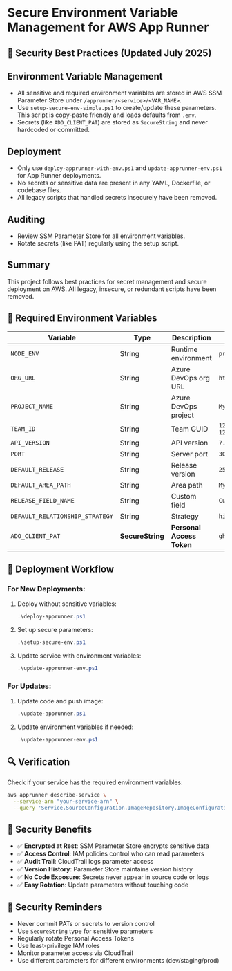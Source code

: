 # Secure Environment Variable Management for AWS App Runner

## 🔐 Security Best Practices (Updated July 2025)

## Environment Variable Management
- All sensitive and required environment variables are stored in AWS SSM Parameter Store under `/apprunner/<service>/<VAR_NAME>`.
- Use `setup-secure-env-simple.ps1` to create/update these parameters. This script is copy-paste friendly and loads defaults from `.env`.
- Secrets (like `ADO_CLIENT_PAT`) are stored as `SecureString` and never hardcoded or committed.

## Deployment
- Only use `deploy-apprunner-with-env.ps1` and `update-apprunner-env.ps1` for App Runner deployments.
- No secrets or sensitive data are present in any YAML, Dockerfile, or codebase files.
- All legacy scripts that handled secrets insecurely have been removed.

## Auditing
- Review SSM Parameter Store for all environment variables.
- Rotate secrets (like PAT) regularly using the setup script.

## Summary
This project follows best practices for secret management and secure deployment on AWS. All legacy, insecure, or redundant scripts have been removed.

## 🔧 **Required Environment Variables**

| Variable | Type | Description | Example |
|----------|------|-------------|---------|
| `NODE_ENV` | String | Runtime environment | `production` |
| `ORG_URL` | String | Azure DevOps org URL | `https://dev.azure.com/myorg` |
| `PROJECT_NAME` | String | Azure DevOps project | `MyProject` |
| `TEAM_ID` | String | Team GUID | `12345678-1234-1234-1234-123456789012` |
| `API_VERSION` | String | API version | `7.1` |
| `PORT` | String | Server port | `3000` |
| `DEFAULT_RELEASE` | String | Release version | `25R3` |
| `DEFAULT_AREA_PATH` | String | Area path | `MyProject\\MyTeam` |
| `RELEASE_FIELD_NAME` | String | Custom field | `Custom.Release` |
| `DEFAULT_RELATIONSHIP_STRATEGY` | String | Strategy | `hierarchy-with-related` |
| `ADO_CLIENT_PAT` | **SecureString** | **Personal Access Token** | `ghp_xxxxxxxxxxxx` |

## 🚀 **Deployment Workflow**

### For New Deployments:
1. Deploy without sensitive variables:
   ```powershell
   .\deploy-apprunner.ps1
   ```

2. Set up secure parameters:
   ```powershell
   .\setup-secure-env.ps1
   ```

3. Update service with environment variables:
   ```powershell
   .\update-apprunner-env.ps1
   ```

### For Updates:
1. Update code and push image:
   ```powershell
   .\update-apprunner.ps1
   ```

2. Update environment variables if needed:
   ```powershell
   .\update-apprunner-env.ps1
   ```

## 🔍 **Verification**

Check if your service has the required environment variables:
```bash
aws apprunner describe-service \
  --service-arn "your-service-arn" \
  --query 'Service.SourceConfiguration.ImageRepository.ImageConfiguration.RuntimeEnvironmentVariables'
```

## 🎯 **Security Benefits**

- ✅ **Encrypted at Rest**: SSM Parameter Store encrypts sensitive data
- ✅ **Access Control**: IAM policies control who can read parameters
- ✅ **Audit Trail**: CloudTrail logs parameter access
- ✅ **Version History**: Parameter Store maintains version history
- ✅ **No Code Exposure**: Secrets never appear in source code or logs
- ✅ **Easy Rotation**: Update parameters without touching code

## 🚨 **Security Reminders**

- Never commit PATs or secrets to version control
- Use `SecureString` type for sensitive parameters
- Regularly rotate Personal Access Tokens
- Use least-privilege IAM roles
- Monitor parameter access via CloudTrail
- Use different parameters for different environments (dev/staging/prod)
